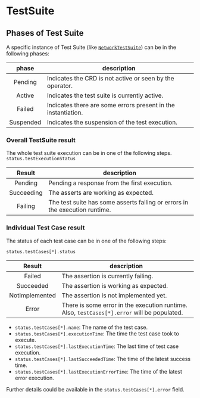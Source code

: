 # TestSuite

## Phases of Test Suite

A specific instance of Test Suite (like [`NetworkTestSuite`](../chart/crds/NetworkTestSuite.yaml)) can be in the following phases:


|   phase   | description                                                   | 
|:---------:|---------------------------------------------------------------|
|  Pending  | Indicates the CRD is not active or seen by the operator.      |
|  Active   | Indicates the test suite is currently active.                 |
|  Failed   | Indicates there are some errors present in the instantiation. |
| Suspended | Indicates the suspension of the test execution.               |

### Overall TestSuite result

The whole test suite execution can be in one of the following steps.
`status.testExecutionStatus`

|   Result   | description                                                                 |
|:----------:|-----------------------------------------------------------------------------|
|  Pending   | Pending a response from the first execution.                                |
| Succeeding | The asserts are working as expected.                                        |
|  Failing   | The test suite has some asserts failing or errors in the execution runtime. | 


### Individual Test Case result
The status of each test case can be in one of the following steps:

`status.testCases[*].status`

|     Result     | description                                                                                 |
|:--------------:|---------------------------------------------------------------------------------------------|
|     Failed     | The assertion is currently failing.                                                         |
|   Succeeded    | The assertion is working as expected.                                                       |
| NotImplemented | The assertion is not implemented yet.                                                       |
|     Error      | There is some error in the execution runtime. Also, `testCases[*].error` will be populated. |

- `status.testCases[*].name`: The name of the test case.
- `status.testCases[*].executionTime`: The time the test case took to execute.
- `status.testCases[*].lastExecutionTime`: The last time of test case execution.
- `status.testCases[*].lastSucceededTime`: The time of the latest success time.
- `status.testCases[*].lastExecutionErrorTime`: The time of the latest error execution.

Further details could be available in the `status.testCases[*].error` field.


